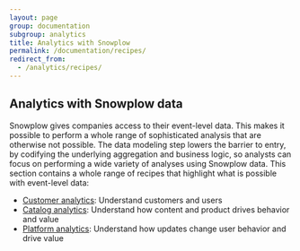 ```yaml
---
layout: page
group: documentation
subgroup: analytics
title: Analytics with Snowplow
permalink: /documentation/recipes/
redirect_from:
  - /analytics/recipes/
---
```


## Analytics with Snowplow data

Snowplow gives companies access to their event-level data. This makes it possible to perform a whole range of sophisticated analysis that are otherwise not possible. The data modeling step lowers the barrier to entry, by codifying the underlying aggregation and business logic, so analysts can focus on performing a wide variety of analyses using Snowplow data. This section contains a whole range of recipes that highlight what is possible with event-level data:

- [Customer analytics][customer-analytics]: Understand customers and users
- [Catalog analytics][catalog-analytics]: Understand how content and product drives behavior and value
- [Platform analytics][platform-analytics]: Understand how updates change user behavior and drive value

[customer-analytics]: customer-analytics/
[catalog-analytics]: catalog-analytics/
[platform-analytics]: platform-analytics/
